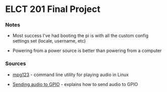 # ELCT 201 Final Project

### Notes

- Most success I've had booting the pi is with all the custom config settings set (locale, username, etc)

- Powering from a power source is better than powering from a computer

### Sources

- [mpg123](https://www.mpg123.de/) - command line utility for playing audio in Linux

- [Sending audio to GPIO](https://www.youtube.com/watch?v=3pXB90IDNoY) - explains how to send audio to GPIO
